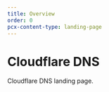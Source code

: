 ```yaml
---
title: Overview
order: 0
pcx-content-type: landing-page
---
```


# Cloudflare DNS

Cloudflare DNS landing page.